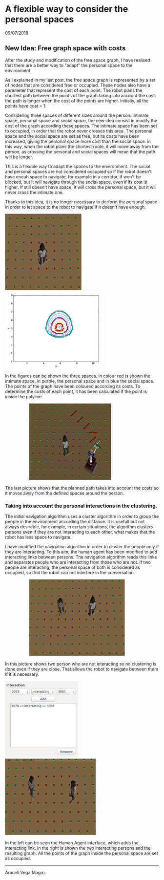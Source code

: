 # A flexible way to consider the personal spaces

09/07/2018

## New Idea: Free graph space with costs 

After the study and modification of the free space graph, I have realised that there are a better way to "adapt" the personal space to the environment.

As I explained in my last post, the free space graph is represented by a set of nodes that are considered free or occupied. These nodes also have a parameter that represent the cost of each point. The robot plans the shortest path between the points of the graph taking into account the cost: the path is longer when the cost of the points are higher. Initially, all the points have cost = 1. 

Considering three spaces of different sizes around the person: intimate space, personal space and social space, the new idea consist in modify the cost of the graph according these spaces. The intimate space has been set to occupied, in order that the robot never crosses this area. The personal space and the social space are set as free, but its costs have been increased, giving the personal space more cost than the social space. in this way, when the robot plans the shortest route, it will move away from the person, as crossing the personal and social spaces will mean that the path will be longer. 

This is a flexible way to adapt the spaces to the environment. The social and personal spaces are not considered occupied so if the robot doesn't have enouh space to navigate, for example in a corridor, if won't be blocked, but it will navigate through the social space, even if its cost is higher. If still doesn't have space, it will cross the personal space, but it will never cross the intimate one. 

Thanks to this idea, it is no longer necessary to derform the personal space in order to let space to the robot to navigate if it doesn't have enough. 
 
![New spaces in graph](pictures/post4_1.png) &nbsp; &nbsp; &nbsp; &nbsp; &nbsp;  ![New spaces](pictures/post4_2.png) 

In the figures can be shown the three spaces, in colour red is shown the intimate space, in purple, the personal space and in blue the social space. The points of the graph have been coloured according its costs. To determine the costs of each point, it has been calculated if the point is inside the polyline. 

 &nbsp; &nbsp; &nbsp; &nbsp; &nbsp;  &nbsp; &nbsp; &nbsp; &nbsp; &nbsp; ![Path plannification](pictures/post4_6.png)

The last picture shows that the planned path takes into account the costs so it moves away from the defined spaces around the person.

### Taking into account the personal interactions in the clustering.

The initial navigation algorithm uses a cluster algorithm in order to group the people in the environment according the distance. It is usefull but not always desirable, for example, in certain situations, the algorithm clusters persons even if they are not interacting to each other, what makes that the robot has less space to navigate. 

I have modified the navigation algorithm in order to cluster the people only if they are interacting. To this aim, the human agent has been modified to add interacting links between  persons. The navigation algorithm reads this links and separates people who are interacting from those who are not. If two people are interacting, the personal space of both is considered as occupied, so that the robot can not interfere in the conversation.
 
 &nbsp; &nbsp; &nbsp; &nbsp; &nbsp;  &nbsp; &nbsp; &nbsp; &nbsp; &nbsp; ![No interaction](pictures/post4_3.png) 

 In this picture shows two person who are not interacting so no clustering is done even if they are close. That allows the robot to navigate between them if it is necessary. 
 
![Human interface](pictures/post4_4.png) &nbsp; &nbsp; &nbsp; &nbsp; &nbsp;  ![Interaction](pictures/post4_5.png) 

In the left can be seen the Human Agent interface, which adds the interacting link. In the right is shown the two interacting persons and the resulting graph. All the points of the graph inside the personal space are set as occupied. 

* * *
Araceli Vega Magro
